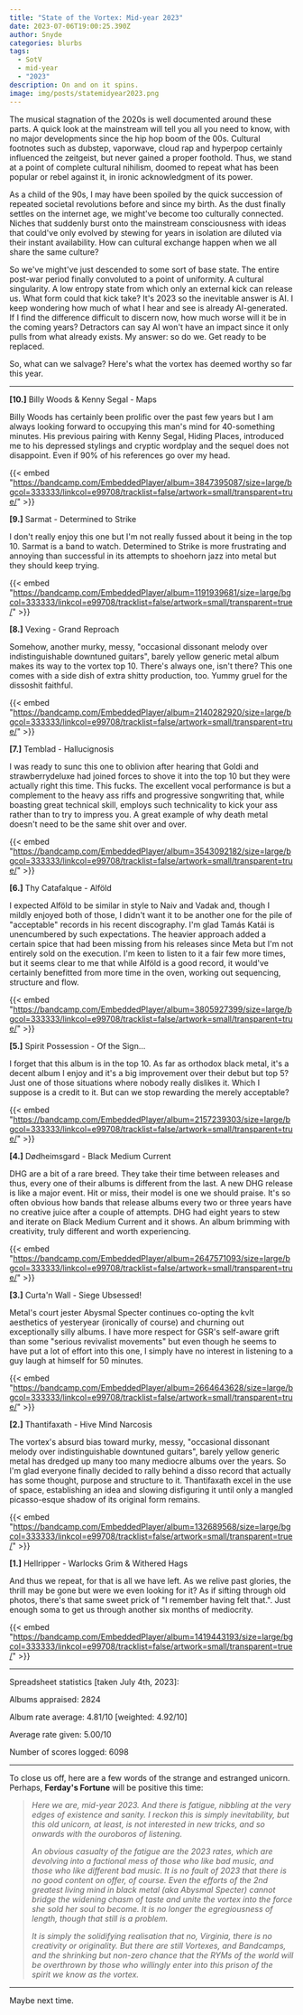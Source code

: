 ```yaml
---
title: "State of the Vortex: Mid-year 2023"
date: 2023-07-06T19:00:25.390Z
author: Snyde
categories: blurbs
tags:
  - SotV
  - mid-year
  - "2023"
description: On and on it spins.
image: img/posts/statemidyear2023.png
---
```

The musical stagnation of the 2020s is well documented around these parts. A quick look at the mainstream will tell you all you need to know, with no major developments since the hip hop boom of the 00s. Cultural footnotes such as dubstep, vaporwave, cloud rap and hyperpop certainly influenced the zeitgeist, but never gained a proper foothold. Thus, we stand at a point of complete cultural nihilism, doomed to repeat what has been popular or rebel against it, in ironic acknowledgment of its power.

As a child of the 90s, I may have been spoiled by the quick succession of repeated societal revolutions before and since my birth. As the dust finally settles on the internet age, we might've become too culturally connected. Niches that suddenly burst onto the mainstream consciousness with ideas that could've only evolved by stewing for years in isolation are diluted via their instant availability. How can cultural exchange happen when we all share the same culture?

So we've might've just descended to some sort of base state. The entire post-war period finally convoluted to a point of uniformity. A cultural singularity. A low entropy state from which only an external kick can release us. What form could that kick take? It's 2023 so the inevitable answer is AI. I keep wondering how much of what I hear and see is already AI-generated. If I find the difference difficult to discern now, how much worse will it be in the coming years? Detractors can say AI won't have an impact since it only pulls from what already exists. My answer: so do we. Get ready to be replaced.

So, what can we salvage? Here's what the vortex has deemed worthy so far this year.

- - -

**\[10.]** Billy Woods & Kenny Segal - Maps

Billy Woods has certainly been prolific over the past few years but I am always looking forward to occupying this man's mind for 40-something minutes. His previous pairing with Kenny Segal, Hiding Places, introduced me to his depressed stylings and cryptic wordplay and the sequel does not disappoint. Even if 90% of his references go over my head.

{{< embed "https://bandcamp.com/EmbeddedPlayer/album=3847395087/size=large/bgcol=333333/linkcol=e99708/tracklist=false/artwork=small/transparent=true/" >}}

**\[9.]** Sarmat - Determined to Strike

I don't really enjoy this one but I'm not really fussed about it being in the top 10. Sarmat is a band to watch. Determined to Strike is more frustrating and annoying than successful in its attempts to shoehorn jazz into metal but they should keep trying.

{{< embed "https://bandcamp.com/EmbeddedPlayer/album=1191939681/size=large/bgcol=333333/linkcol=e99708/tracklist=false/artwork=small/transparent=true/" >}}

**\[8.]** Vexing - Grand Reproach

Somehow, another murky, messy, "occasional dissonant melody over indistinguishable downtuned guitars", barely yellow generic metal album makes its way to the vortex top 10. There's always one, isn't there? This one comes with a side dish of extra shitty production, too. Yummy gruel for the dissoshit faithful.

{{< embed "https://bandcamp.com/EmbeddedPlayer/album=2140282920/size=large/bgcol=333333/linkcol=e99708/tracklist=false/artwork=small/transparent=true/" >}}

**\[7.]** Temblad - Hallucignosis

I was ready to sunc this one to oblivion after hearing that Goldi and strawberrydeluxe had joined forces to shove it into the top 10 but they were actually right this time. This fucks. The excellent vocal performance is but a complement to the heavy ass riffs and progressive songwriting that, while boasting great technical skill, employs such technicality to kick your ass rather than to try to impress you. A great example of why death metal doesn't need to be the same shit over and over.

{{< embed "https://bandcamp.com/EmbeddedPlayer/album=3543092182/size=large/bgcol=333333/linkcol=e99708/tracklist=false/artwork=small/transparent=true/" >}}

**\[6.]** Thy Catafalque - Alföld

I expected Alföld to be similar in style to Naiv and Vadak and, though I mildly enjoyed both of those, I didn't want it to be another one for the pile of "acceptable" records in his recent discography. I'm glad Tamás Katái is unencumbered by such expectations. The heavier approach added a certain spice that had been missing from his releases since Meta but I'm not entirely sold on the execution. I'm keen to listen to it a fair few more times, but it seems clear to me that while Alföld is a good record, it would've certainly benefitted from more time in the oven, working out sequencing, structure and flow.

{{< embed "https://bandcamp.com/EmbeddedPlayer/album=3805927399/size=large/bgcol=333333/linkcol=e99708/tracklist=false/artwork=small/transparent=true/" >}}

**\[5.]** Spirit Possession - Of the Sign...

I forget that this album is in the top 10. As far as orthodox black metal, it's a decent album I enjoy and it's a big improvement over their debut but top 5? Just one of those situations where nobody really dislikes it. Which I suppose is a credit to it. But can we stop rewarding the merely acceptable?

{{< embed "https://bandcamp.com/EmbeddedPlayer/album=2157239303/size=large/bgcol=333333/linkcol=e99708/tracklist=false/artwork=small/transparent=true/" >}}

**\[4.]** Dødheimsgard - Black Medium Current

DHG are a bit of a rare breed. They take their time between releases and thus, every one of their albums is different from the last. A new DHG release is like a major event. Hit or miss, their model is one we should praise. It's so often obvious how bands that release albums every two or three years have no creative juice after a couple of attempts. DHG had eight years to stew and iterate on Black Medium Current and it shows. An album brimming with creativity, truly different and worth experiencing.

{{< embed "https://bandcamp.com/EmbeddedPlayer/album=2647571093/size=large/bgcol=333333/linkcol=e99708/tracklist=false/artwork=small/transparent=true/" >}}

**\[3.]** Curta'n Wall - Siege Ubsessed!

Metal's court jester Abysmal Specter continues co-opting the kvlt aesthetics of yesteryear (ironically of course) and churning out exceptionally silly albums. I have more respect for GSR's self-aware grift than some "serious revivalist movements" but even though he seems to have put a lot of effort into this one, I simply have no interest in listening to a guy laugh at himself for 50 minutes.

{{< embed "https://bandcamp.com/EmbeddedPlayer/album=2664643628/size=large/bgcol=333333/linkcol=e99708/tracklist=false/artwork=small/transparent=true/" >}}

**\[2.]** Thantifaxath - Hive Mind Narcosis

The vortex's absurd bias toward murky, messy, "occasional dissonant melody over indistinguishable downtuned guitars", barely yellow generic metal has dredged up many too many mediocre albums over the years. So I'm glad everyone finally decided to rally behind a disso record that actually has some thought, purpose and structure to it. Thantifaxath excel in the use of space, establishing an idea and slowing disfiguring it until only a mangled picasso-esque shadow of its original form remains.

{{< embed "https://bandcamp.com/EmbeddedPlayer/album=132689568/size=large/bgcol=333333/linkcol=e99708/tracklist=false/artwork=small/transparent=true/" >}}

**\[1.]** Hellripper - Warlocks Grim & Withered Hags

And thus we repeat, for that is all we have left. As we relive past glories, the thrill may be gone but were we even looking for it? As if sifting through old photos, there's that same sweet prick of "I remember having felt that.". Just enough soma to get us through another six months of mediocrity.

{{< embed "https://bandcamp.com/EmbeddedPlayer/album=1419443193/size=large/bgcol=333333/linkcol=e99708/tracklist=false/artwork=small/transparent=true/" >}}

- - -

Spreadsheet statistics \[taken July 4th, 2023]:

Albums appraised: 2824

Album rate average: 4.81/10 \[weighted: 4.92/10]

Average rate given: 5.00/10

Number of scores logged: 6098

- - -

To close us off, here are a few words of the strange and estranged unicorn. Perhaps, **Ferday's Fortune** will be positive this time:

> *Here we are, mid-year 2023. And there is fatigue, nibbling at the very edges of existence and sanity. I reckon this is simply inevitability, but this old unicorn, at least, is not interested in new tricks, and so onwards with the ouroboros of listening.* 
>
> *An obvious casualty of the fatigue are the 2023 rates, which are devolving into a factional mess of those who like bad music, and those who like different bad music. It is no fault of 2023 that there is no good content on offer, of course. Even the efforts of the 2nd greatest living mind in black metal (aka Abysmal Specter) cannot bridge the widening chasm of taste and unite the vortex into the force she sold her soul to become. It is no longer the egregiousness of length, though that still is a problem.*
>
> *It is simply the solidifying realisation that no, Virginia, there is no creativity or originality. But there are still Vortexes, and Bandcamps, and the shrinking but non-zero chance that the RYMs of the world will be overthrown by those who willingly enter into this prison of the spirit we know as the vortex.*

- - -

Maybe next time.